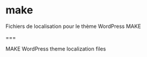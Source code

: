make
====

Fichiers de localisation pour le thème WordPress MAKE

===

MAKE WordPress theme localization files
